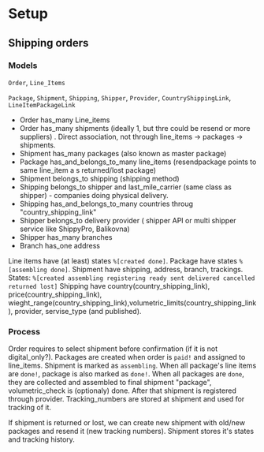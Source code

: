 # Setup

## Shipping orders
### Models

`Order`, `Line_Items`

`Package`, `Shipment`, `Shipping`, `Shipper`, `Provider`, `CountryShippingLink`, `LineItemPackageLink`

- Order has_many Line_items
- Order has_many shipments (ideally 1, but thre could be resend or more suppliers) . Direct association, not through line_items -> packages -> shipments.
- Shipment has_many packages (also known as master package)
- Package has_and_belongs_to_many line_items (resendpackage points to same line_item a s returned/lost package)
- Shipment belongs_to shipping (shipping method)
- Shipping belongs_to shipper and last_mile_carrier (same class as shipper) - companies doing physical delivery.
- Shipping has_and_belongs_to_many countries throug "country_shipping_link"
- Shipper belongs_to delivery provider ( shipper API or multi shipper service like ShippyPro, Balikovna)
- Shipper has_many branches
- Branch has_one address

Line items have (at least) states `%[created done]`.
Package have states `%[assembling done]`.
Shipment have shipping, address, branch, trackings.  States: `%[created assembling registering ready sent delivered cancelled returned lost]`
Shipping have country(country_shipping_link), price(country_shipping_link), wieght_range(country_shipping_link),volumetric_limits(country_shipping_link),
provider, servise_type (and published).

### Process
Order requires to select shipment before confirmation (if it is not digital_only?).
Packages are created when order is `paid!` and assigned to line_items. Shipment is marked as `assembling`.
When all package's line items are `done!`, package is also marked as `done!`.
When all packages are `done`, they are collected and assembled to final shipment "package", volumetric_check is (optionaly) done.
After that shipment is registered through provider.
Tracking_numbers are stored at shipment and used for tracking of it.

If shipment is returned or lost,  we can create new shipment with old/new packages and resend it (new tracking numbers).
Shipment stores it's states and tracking history.
